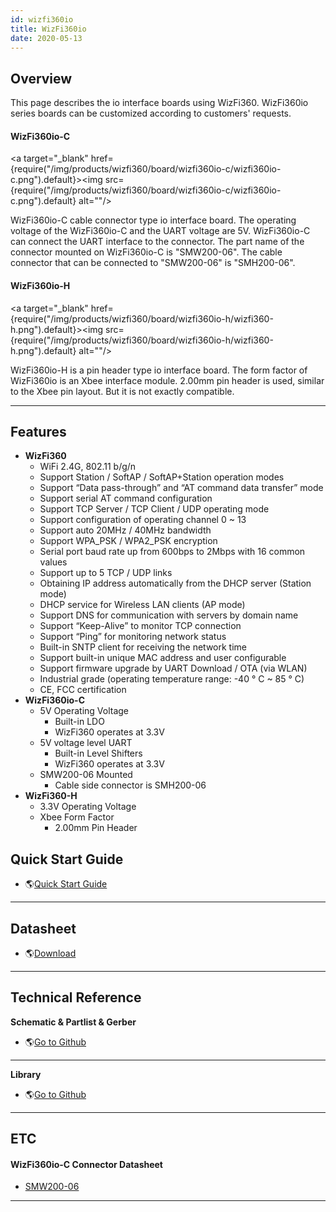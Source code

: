 ```yaml
---
id: wizfi360io
title: WizFi360io
date: 2020-05-13
---
```


## Overview

This page describes the io interface boards using WizFi360. WizFi360io
series boards can be customized according to customers' requests.

#### WizFi360io-C

<a target="_blank" href={require("/img/products/wizfi360/board/wizfi360io-c/wizfi360io-c.png").default}><img src={require("/img/products/wizfi360/board/wizfi360io-c/wizfi360io-c.png").default} alt=""/></a>

WizFi360io-C cable connector type io interface board. The operating
voltage of the WizFi360io-C and the UART voltage are 5V. WizFi360io-C
can connect the UART interface to the connector. The part name of the
connector mounted on WizFi360io-C is "SMW200-06". The cable connector
that can be connected to "SMW200-06" is "SMH200-06".

#### WizFi360io-H

<a target="_blank" href={require("/img/products/wizfi360/board/wizfi360io-h/wizfi360-h.png").default}><img src={require("/img/products/wizfi360/board/wizfi360io-h/wizfi360-h.png").default} alt=""/></a>

WizFi360io-H is a pin header type io interface board. The form factor of
WizFi360io is an Xbee interface module. 2.00mm pin header is used,
similar to the Xbee pin layout. But it is not exactly compatible.

-----

## Features

  - **WizFi360**
      - WiFi 2.4G, 802.11 b/g/n
      - Support Station / SoftAP / SoftAP+Station operation modes
      - Support “Data pass-through” and “AT command data transfer” mode
      - Support serial AT command configuration
      - Support TCP Server / TCP Client / UDP operating mode
      - Support configuration of operating channel 0 \~ 13
      - Support auto 20MHz / 40MHz bandwidth
      - Support WPA\_PSK / WPA2\_PSK encryption
      - Serial port baud rate up from 600bps to 2Mbps with 16 common
        values
      - Support up to 5 TCP / UDP links
      - Obtaining IP address automatically from the DHCP server (Station
        mode)
      - DHCP service for Wireless LAN clients (AP mode)
      - Support DNS for communication with servers by domain name
      - Support “Keep-Alive” to monitor TCP connection
      - Support “Ping” for monitoring network status
      - Built-in SNTP client for receiving the network time
      - Support built-in unique MAC address and user configurable
      - Support firmware upgrade by UART Download / OTA (via WLAN)
      - Industrial grade (operating temperature range: -40 ° C \~ 85 °
        C)
      - CE, FCC certification 
  - **WizFi360io-C**
      - 5V Operating Voltage
          - Built-in LDO
          - WizFi360 operates at 3.3V
      - 5V voltage level UART
          - Built-in Level Shifters
          - WizFi360 operates at 3.3V
      - SMW200-06 Mounted
          - Cable side connector is SMH200-06
  - **WizFi360-H**
      - 3.3V Operating Voltage
      - Xbee Form Factor
          - 2.00mm Pin Header
          
## Quick Start Guide

  - 🌎[Quick Start Guide](documents#quick-start-guide)

-----

## Datasheet

  - 🌎[Download](documents#wizfi360io-series)

-----

## Technical Reference

**Schematic & Partlist & Gerber**

  - 🌎[Go to Github](https://github.com/Wiznet/Hardware-Files-of-WIZnet/tree/master/07_WizFi_Module)

-----

**Library**

  - 🌎[Go to Github](https://github.com/WIZnet-WizFi360/Release)

-----

## ETC

#### WizFi360io-C Connector Datasheet

  - <a href="/img/products/wizfi360/board/wizfi360io-c/smw200-nn.pdf" target="_blank">SMW200-06</a>

-----